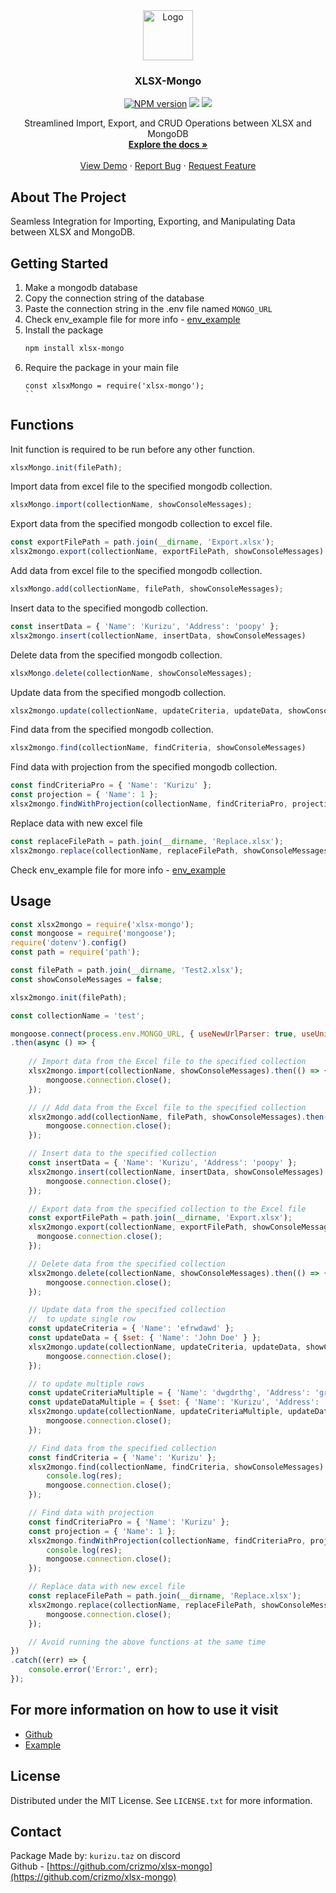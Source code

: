 <div align="center">
  <a href="https://github.com/crizmo/xlsx-mongo">
    <img src="https://cdn.discordapp.com/attachments/1126788880906080366/1126788914137546792/logo.png" alt="Logo" width="80" height="80">
  </a>

  <h3 align="center">XLSX-Mongo</h3>
  <p align="center">
    <a href="https://www.npmjs.com/package/xlsx-mongo"><img src="https://img.shields.io/npm/v/xlsx-mongo.svg?maxAge=3600&style=for-the-badge" alt="NPM version" /></a>
    <a href="https://www.npmjs.com/package/xlsx-mongo"><img src="https://img.shields.io/npm/dt/xlsx-mongo?style=for-the-badge" /></a>
    <a href="https://www.npmjs.com/package/xlsx-mongo"><img src="https://img.shields.io/npm/l/xlsx-mongo?style=for-the-badge" /></a>
  </p>
  <p align="center">
    Streamlined Import, Export, and CRUD Operations between XLSX and MongoDB
    <br />
    <a href="https://github.com/crizmo/xlsx-mongo"><strong>Explore the docs »</strong></a>
    <br />
    <br />
    <a href="https://github.com/crizmo/xlsx-mongo">View Demo</a>
    ·
    <a href="https://github.com/crizmo/xlsx-mongo/issues">Report Bug</a>
    ·
    <a href="https://github.com/crizmo/xlsx-mongo/issues">Request Feature</a>
  </p>
</div>
    
## About The Project

Seamless Integration for Importing, Exporting, and Manipulating Data between XLSX and MongoDB. <br>

## Getting Started

1. Make a mongodb database
2. Copy the connection string of the database
3. Paste the connection string in the .env file named `MONGO_URL`
4. Check env_example file for more info - <a href="https://github.com/crizmo/xlsx-mongo/blob/main/tests/.env_example">env_example</a>
5. Install the package <br>
   ```sh
   npm install xlsx-mongo
   ```
6. Require the package in your main file <br>
   ```JS
   const xlsxMongo = require('xlsx-mongo');
   ``

## Functions

Init function is required to be run before any other function. <br>
```javascript
xlsxMongo.init(filePath);
```

Import data from excel file to the specified mongodb collection. <br>
```javascript
xlsxMongo.import(collectionName, showConsoleMessages);
```

Export data from the specified mongodb collection to excel file. <br>
```javascript
const exportFilePath = path.join(__dirname, 'Export.xlsx');
xlsx2mongo.export(collectionName, exportFilePath, showConsoleMessages)
```

Add data from excel file to the specified mongodb collection. <br>
```javascript
xlsxMongo.add(collectionName, filePath, showConsoleMessages);
```

Insert data to the specified mongodb collection. <br>
```javascript
const insertData = { 'Name': 'Kurizu', 'Address': 'poopy' };
xlsx2mongo.insert(collectionName, insertData, showConsoleMessages)
```

Delete data from the specified mongodb collection. <br>
```javascript
xlsxMongo.delete(collectionName, showConsoleMessages);
```

Update data from the specified mongodb collection. <br>
```javascript
xlsx2mongo.update(collectionName, updateCriteria, updateData, showConsoleMessages)
```

Find data from the specified mongodb collection. <br>
```javascript
xlsx2mongo.find(collectionName, findCriteria, showConsoleMessages)
```

Find data with projection from the specified mongodb collection. <br>
```javascript
const findCriteriaPro = { 'Name': 'Kurizu' };
const projection = { 'Name': 1 };
xlsx2mongo.findWithProjection(collectionName, findCriteriaPro, projection, showConsoleMessages)
```

Replace data with new excel file <br>
```javascript
const replaceFilePath = path.join(__dirname, 'Replace.xlsx');
xlsx2mongo.replace(collectionName, replaceFilePath, showConsoleMessages)
```

Check env_example file for more info - <a href="https://github.com/crizmo/xlsx-mongo/blob/main/tests/test.js">env_example</a>

## Usage

```javascript
const xlsx2mongo = require('xlsx-mongo');
const mongoose = require('mongoose');
require('dotenv').config()
const path = require('path');

const filePath = path.join(__dirname, 'Test2.xlsx');
const showConsoleMessages = false;

xlsx2mongo.init(filePath);

const collectionName = 'test';

mongoose.connect(process.env.MONGO_URL, { useNewUrlParser: true, useUnifiedTopology: true })
.then(async () => {
    
    // Import data from the Excel file to the specified collection
    xlsx2mongo.import(collectionName, showConsoleMessages).then(() => {
        mongoose.connection.close();
    });

    // // Add data from the Excel file to the specified collection
    xlsx2mongo.add(collectionName, filePath, showConsoleMessages).then(() => {
        mongoose.connection.close();
    });

    // Insert data to the specified collection
    const insertData = { 'Name': 'Kurizu', 'Address': 'poopy' };
    xlsx2mongo.insert(collectionName, insertData, showConsoleMessages).then(() => {
        mongoose.connection.close();
    });

    // Export data from the specified collection to the Excel file
    const exportFilePath = path.join(__dirname, 'Export.xlsx');
    xlsx2mongo.export(collectionName, exportFilePath, showConsoleMessages).then(() => {
      mongoose.connection.close();
    });

    // Delete data from the specified collection
    xlsx2mongo.delete(collectionName, showConsoleMessages).then(() => {
        mongoose.connection.close();
    });

    // Update data from the specified collection
    //  to update single row
    const updateCriteria = { 'Name': 'efrwdawd' };
    const updateData = { $set: { 'Name': 'John Doe' } };
    xlsx2mongo.update(collectionName, updateCriteria, updateData, showConsoleMessages).then(() => {
        mongoose.connection.close();
    }); 

    // to update multiple rows
    const updateCriteriaMultiple = { 'Name': 'dwgdrthg', 'Address': 'grgdrgd' };
    const updateDataMultiple = { $set: { 'Name': 'Kurizu', 'Address': 'poopy' } };
    xlsx2mongo.update(collectionName, updateCriteriaMultiple, updateDataMultiple, showConsoleMessages).then(() => {
        mongoose.connection.close();
    });

    // Find data from the specified collection
    const findCriteria = { 'Name': 'Kurizu' };   
    xlsx2mongo.find(collectionName, findCriteria, showConsoleMessages).then((res) => {
        console.log(res);
        mongoose.connection.close();
    });

    // Find data with projection
    const findCriteriaPro = { 'Name': 'Kurizu' };
    const projection = { 'Name': 1 };
    xlsx2mongo.findWithProjection(collectionName, findCriteriaPro, projection, showConsoleMessages).then((res) => {
        console.log(res);
        mongoose.connection.close();
    });

    // Replace data with new excel file
    const replaceFilePath = path.join(__dirname, 'Replace.xlsx');
    xlsx2mongo.replace(collectionName, replaceFilePath, showConsoleMessages).then(() => {
        mongoose.connection.close();
    });

    // Avoid running the above functions at the same time
})
.catch((err) => {
    console.error('Error:', err);
});
```

## For more information on how to use it visit

- [Github](https://github.com/crizmo/xlsx-mongo)
- [Example](https://github.com/crizmo/xlsx-mongo/tree/main/tests)

## License

Distributed under the MIT License. See `LICENSE.txt` for more information.

## Contact
Package Made by: `kurizu.taz` on discord <br>
Github - [https://github.com/crizmo/xlsx-mongo](https://github.com/crizmo/xlsx-mongo)